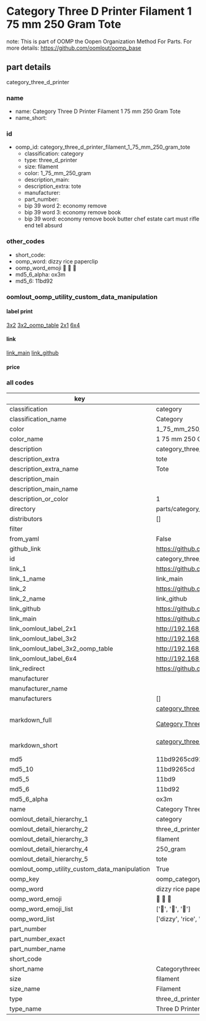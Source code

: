 # Category Three D Printer Filament 1 75 mm 250 Gram Tote  

note: This is part of OOMP the Oopen Organization Method For Parts. For more details: https://github.com/oomlout/oomp_base

##  part details
  



category_three_d_printer



### name
* name: Category Three D Printer Filament 1 75 mm 250 Gram Tote
* name_short: 
### id
* oomp_id: category_three_d_printer_filament_1_75_mm_250_gram_tote
  * classification: category
  * type: three_d_printer
  * size: filament
  * color: 1_75_mm_250_gram
  * description_main: 
  * description_extra: tote
  * manufacturer: 
  * part_number: 
  * bip 39 word 2: economy remove
  * bip 39 word 3: economy remove book
  * bip 39 word: economy remove book butter chef estate cart must rifle end tell absurd

### other_codes
* short_code: 
* oomp_word: dizzy rice paperclip
* oomp_word_emoji :dizzy: :rice: :paperclip:
* md5_6_alpha: ox3m
* md5_6: 11bd92






### oomlout_oomp_utility_custom_data_manipulation
#### label print
[3x2](http://192.168.1.245:1112/?label=oomp%20ox3m)
[3x2_oomp_table](http://192.168.1.108:1112/?label=oomp%20ox3m)
[2x1](http://192.168.1.242:1112/?label=oomp%20ox3m)
[6x4](http://192.168.1.55:1112/?label=oomp%20ox3m)    

#### link

[link_main](https://github.com/oomlout/oomlout_oomp_version_1_messy/tree/main/parts/category_three_d_printer_filament_1_75_mm_250_gram_tote) [link_github](https://github.com/oomlout/oomlout_oomp_version_1_messy/tree/main/parts/category_three_d_printer_filament_1_75_mm_250_gram_tote)                             

#### price







### all codes 
| key | value |  
| --- | --- |  
| classification | category |  
| classification_name | Category |  
| color | 1_75_mm_250_gram |  
| color_name | 1 75 mm 250 Gram |  
| description | category_three_d_printer |  
| description_extra | tote |  
| description_extra_name | Tote |  
| description_main |  |  
| description_main_name |  |  
| description_or_color | 1  |  
| directory | parts/category_three_d_printer_filament_1_75_mm_250_gram_tote |  
| distributors | [] |  
| filter |  |  
| from_yaml | False |  
| github_link | https://github.com/oomlout/oomlout_oomp_part_src/tree/main/parts/category_three_d_printer_filament_1_75_mm_250_gram_tote |  
| id | category_three_d_printer_filament_1_75_mm_250_gram_tote |  
| link_1 | https://github.com/oomlout/oomlout_oomp_version_1_messy/tree/main/parts/category_three_d_printer_filament_1_75_mm_250_gram_tote |  
| link_1_name | link_main |  
| link_2 | https://github.com/oomlout/oomlout_oomp_version_1_messy/tree/main/parts/category_three_d_printer_filament_1_75_mm_250_gram_tote |  
| link_2_name | link_github |  
| link_github | https://github.com/oomlout/oomlout_oomp_version_1_messy/tree/main/parts/category_three_d_printer_filament_1_75_mm_250_gram_tote |  
| link_main | https://github.com/oomlout/oomlout_oomp_version_1_messy/tree/main/parts/category_three_d_printer_filament_1_75_mm_250_gram_tote |  
| link_oomlout_label_2x1 | http://192.168.1.242:1112/?label=oomp%20ox3m |  
| link_oomlout_label_3x2 | http://192.168.1.245:1112/?label=oomp%20ox3m |  
| link_oomlout_label_3x2_oomp_table | http://192.168.1.108:1112/?label=oomp%20ox3m |  
| link_oomlout_label_6x4 | http://192.168.1.55:1112/?label=oomp%20ox3m |  
| link_redirect | https://github.com/oomlout/oomlout_oomp_version_1_messy/tree/main/parts/category_three_d_printer_filament_1_75_mm_250_gram_tote |  
| manufacturer |  |  
| manufacturer_name |  |  
| manufacturers | [] |  
| markdown_full | [category_three_d_printer_filament_1_75_mm_250_gram_tote](none)<br>[](none)<br>[Category Three D Printer Filament 1 75 Mm 250 Gram Tote](none)<br><br> |  
| markdown_short | [category_three_d_printer_filament_1_75_mm_250_gram_tote](none)<br><br> |  
| md5 | 11bd9265cd9204613593a1f4332d7a31 |  
| md5_10 | 11bd9265cd |  
| md5_5 | 11bd9 |  
| md5_6 | 11bd92 |  
| md5_6_alpha | ox3m |  
| name | Category Three D Printer Filament 1 75 mm 250 Gram Tote |  
| oomlout_detail_hierarchy_1 | category |  
| oomlout_detail_hierarchy_2 | three_d_printer |  
| oomlout_detail_hierarchy_3 | filament |  
| oomlout_detail_hierarchy_4 | 250_gram |  
| oomlout_detail_hierarchy_5 | tote |  
| oomlout_oomp_utility_custom_data_manipulation | True |  
| oomp_key | oomp_category_three_d_printer_filament_1_75_mm_250_gram_tote |  
| oomp_word | dizzy rice paperclip |  
| oomp_word_emoji | :dizzy: :rice: :paperclip: |  
| oomp_word_emoji_list | [':dizzy:', ':rice:', ':paperclip:'] |  
| oomp_word_list | ['dizzy', 'rice', 'paperclip'] |  
| part_number |  |  
| part_number_exact |  |  
| part_number_name |  |  
| short_code |  |  
| short_name | Categorythreedprinter |  
| size | filament |  
| size_name | Filament |  
| type | three_d_printer |  
| type_name | Three D Printer |  
